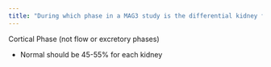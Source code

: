 ```yaml
---
title: "During which phase in a MAG3 study is the differential kidney function (e.g. contribution of each kidney) assessed? - Flow, Cortical, or Excretory Phase?"
---
```

Cortical Phase (not flow or excretory phases)

- Normal should be 45-55% for each kidney

